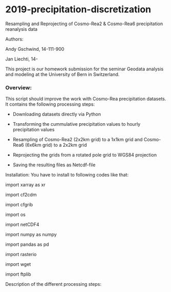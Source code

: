 # 2019-precipitation-discretization

Resampling and Reprojecting of Cosmo-Rea2 & Cosmo-Rea6 precipitation reanalysis data

Authors:

Andy Gschwind, 14-111-900

Jan Liechti, 14-

This project is our homework submission for the seminar Geodata analysis and modeling at the University of Bern in Switzerland. 

### Overview:

This script should improve the work with Cosmo-Rea precipitation datasets. It contains the following processing steps:

* Downloading datasets directly via Python

* Transforming the cummulative precipitation values to hourly precipitation values

* Resampling of Cosmo-Rea2 (2x2km grid) to a 1x1km grid and Cosmo-Rea6 (6x6km grid) to a 2x2km grid

* Reprojecting the grids from a rotated pole grid to WGS84 projection

* Saving the resulting files as Netcdf-file


Installation:
You have to install to following codes like that:

import xarray as xr

import cf2cdm

import cfgrib

import os

import netCDF4

import numpy as numpy

import pandas as pd

import rasterio

import wget

import ftplib


Description of the different processing steps:
